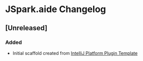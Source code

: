 <!-- Keep a Changelog guide -> https://keepachangelog.com -->

# JSpark.aide Changelog

## [Unreleased]
### Added
- Initial scaffold created from [IntelliJ Platform Plugin Template](https://github.com/JetBrains/intellij-platform-plugin-template)
